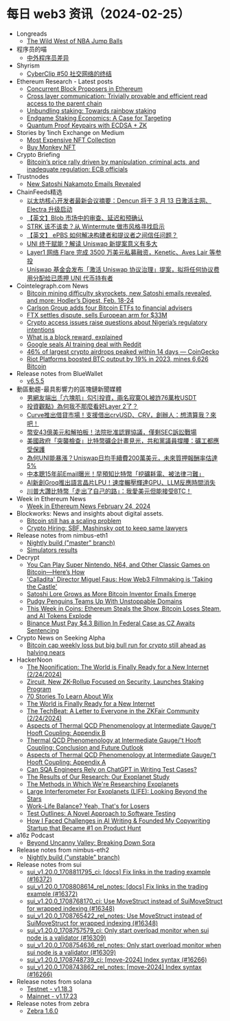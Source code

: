 # 每日 web3 资讯（2024-02-25）

- Longreads
  - [The Wild West of NBA Jump Balls](https://longreads.com/2024/02/24/the-wild-west-of-nba-jump-balls/)
- 程序员的喵
  - [中外程序员差异](http://catcoding.me/p/diff/)
- Shyrism
  - [CyberClip #50 社交网络的终结](https://shyrz.me/cyberclip-50-the-end-of-the-social-network/)
- Ethereum Research - Latest posts
  - [Concurrent Block Proposers in Ethereum](https://ethresear.ch/t/concurrent-block-proposers-in-ethereum/18777#post_3)
  - [Cross layer communication: Trivially provable and efficient read access to the parent chain](https://ethresear.ch/t/cross-layer-communication-trivially-provable-and-efficient-read-access-to-the-parent-chain/15396#post_4)
  - [Unbundling staking: Towards rainbow staking](https://ethresear.ch/t/unbundling-staking-towards-rainbow-staking/18683#post_8)
  - [Endgame Staking Economics: A Case for Targeting](https://ethresear.ch/t/endgame-staking-economics-a-case-for-targeting/18751#post_16)
  - [Quantum Proof Keypairs with ECDSA + ZK](https://ethresear.ch/t/quantum-proof-keypairs-with-ecdsa-zk/14901#post_4)
- Stories by 1inch Exchange on Medium
  - [Most Expensive NFT Collection](https://medium.com/nft-market/most-expensive-nft-collection-182967bf5d90?source=rss-c4f4cadf8a31------2)
  - [Buy Monkey NFT](https://medium.com/nft-marketplace/buy-monkey-nft-ede92bc4cad2?source=rss-c4f4cadf8a31------2)
- Crypto Briefing
  - [Bitcoin’s price rally driven by manipulation, criminal acts, and inadequate regulation: ECB officials](https://cryptobriefing.com/bitcoin-price-rally-driven-manipulation-criminal-acts-inadequate-regulation/)
- Trustnodes
  - [New Satoshi Nakamoto Emails Revealed](https://www.trustnodes.com/2024/02/24/new-satoshi-nakamoto-emails-revealed)
- ChainFeeds精选
  - [以太坊核心开发者最新会议摘要：Dencun 将于 3 月 13 日激活主网、Electra 升级启动](https://www.theblockbeats.info/news/51077)
  - [【英文】Blob 市场中的审查、延迟和预确认](https://mirror.xyz/preconf.eth/cxUO8pPBfqnqAlzFUzoEUa6sgnr68DRmsNhBWPb2u-c)
  - [STRK 该不该卖？从 Wintermute 做市风格寻找启示](https://foresightnews.pro/article/detail/54228)
  - [【英文】 ePBS 如何解决构建者和提议者之间信任问题？](https://terencechain.substack.com/p/why-you-should-care-about-epbs)
  - [UNI 终于赋能？解读 Uniswap 新提案意义有多大](https://www.theblockbeats.info/news/51114)
  - [Layer1 网络 Flare 完成 3500 万美元私募融资，Kenetic、Aves Lair 等参投](https://www.coindesk.com/business/2024/02/23/layer-1-network-flare-raises-35m-from-kenetic-aves-lair/)
  - [Uniswap 基金会发布「激活 Uniswap 协议治理」提案，拟将任何协议费用分配给已质押 UNI 代币持有者](https://twitter.com/UniswapFND/status/1761029569983971567)
- Cointelegraph.com News
  - [Bitcoin mining difficulty skyrockets, new Satoshi emails revealed, and more: Hodler’s Digest, Feb. 18-24](https://cointelegraph.com/magazine/bitcoin-mining-difficulty-skyrockets-new-satoshi-emails-revealed-and-more-hodlers-digest-feb-18-24/)
  - [Carlson Group adds four Bitcoin ETFs to financial advisers](https://cointelegraph.com/news/carlson-group-adds-bitcoin-etfs-financial-advisers)
  - [FTX settles dispute, sells European arm for $33M](https://cointelegraph.com/news/ftx-settles-dispute-sells-european-arm-33m)
  - [Crypto access issues raise questions about Nigeria’s regulatory intentions](https://cointelegraph.com/news/crypto-access-issues-raise-questions-about-nigeria-s-regulatory-intentions)
  - [What is a block reward, explained](https://cointelegraph.com/explained/what-is-a-block-reward-explained)
  - [Google seals AI training deal with Reddit](https://cointelegraph.com/news/google-seals-ai-training-deal-with-reddit)
  - [46% of largest crypto airdrops peaked within 14 days — CoinGecko](https://cointelegraph.com/news/crypto-airdrops-coingecko-all-time-highs-report)
  - [Riot Platforms boosted BTC output by 19% in 2023, mines 6,626 Bitcoin](https://cointelegraph.com/news/riot-platforms-bitcoin-mining-production-halving)
- Release notes from BlueWallet
  - [v6.5.5](https://github.com/BlueWallet/BlueWallet/releases/tag/v6.5.5)
- 動區動趨-最具影響力的區塊鏈新聞媒體
  - [男網友端出「六塊肌」勾引投資，兩名寂寞OL被詐76萬枚USDT](https://www.blocktempo.com/two-female-victims-fell-into-online-cryptocurrency-investment-scam/)
  - [投資觀點》為何我不那麼看好Layer 2了？](https://www.blocktempo.com/why-dont-i-like-layer-2-anymore/)
  - [Curve推出借貸市場！支援借出crvUSD、CRV，創辦人：想清算我？來吧！](https://www.blocktempo.com/lending-contracts-of-curve-are-deployed/)
  - [幣安43億美元和解拍板！法院批准認罪協議，僅剩SEC訴訟戰場](https://www.blocktempo.com/judge-richard-jones-approved-the-plea-agreement-for-binance/)
  - [美國政府「突襲檢查」比特幣礦企計畫見光，共和黨議員撐腰：礦工都應受保護](https://www.blocktempo.com/the-eia-has-agreed-to-temporarily-suspend-their-survey-of-miner-energy-use/)
  - [為何UNI能暴漲？Uniswap日均手續費200萬美元，未來質押報酬率估達5%](https://www.blocktempo.com/uniswap-generates-up-to-2-million-in-daily-fees/)
  - [中本聰15年前Email曝光！早預知比特幣「挖礦耗電、被法律刁難」](https://www.blocktempo.com/satoshi-nakamoto-foresaw-bitcoins-high-energy-consumption-legal-scrutiny-problems/)
  - [AI新創Groq推出語言晶片LPU！速度輾壓輝達GPU、LLM反應時間消失](https://www.blocktempo.com/groq-lpu-chip-breaks-ai-performance-records/)
  - [川普大讚比特幣「走出了自己的路」：我愛美元但能接受BTC！](https://www.blocktempo.com/trump-says-bitcoin-is-forging-its-own-path/)
- Week in Ethereum News
  - [Week in Ethereum News  February 24, 2024](https://weekinethereumnews.com/week-in-ethereum-news-february-24-2024/)
- Blockworks: News and insights about digital assets.
  - [Bitcoin still has a scaling problem](https://blockworks.co/news/bitcoin-scaling-lightning)
  - [Crypto Hiring: SBF, Mashinsky opt to keep same lawyers](https://blockworks.co/news/sam-bankman-fried-alex-mashinsky-legal-counsel)
- Release notes from nimbus-eth1
  - [Nightly build ("master" branch)](https://github.com/status-im/nimbus-eth1/releases/tag/nightly)
  - [Simulators results](https://github.com/status-im/nimbus-eth1/releases/tag/sim-stat)
- Decrypt
  - [You Can Play Super Nintendo, N64, and Other Classic Games on Bitcoin—Here’s How](https://decrypt.co/212729/you-can-play-super-nintendo-classic-games-bitcoin-heres-how)
  - ['Calladita' Director Miguel Faus: How Web3 Filmmaking is 'Taking the Castle'](https://decrypt.co/videos/interviews/IDoFDfZy/calladita-director-miguel-faus-how-web3-filmmaking-is-taking-the-castle)
  - [Satoshi Lore Grows as More Bitcoin Inventor Emails Emerge](https://decrypt.co/218832/satoshi-lore-grows-as-more-bitcoin-inventor-emails-emerge)
  - [Pudgy Penguins Teams Up With Unstoppable Domains](https://decrypt.co/videos/interviews/Nh4p6vVD/pudgy-penguins-teams-up-with-unstoppable-domains)
  - [This Week in Coins: Ethereum Steals the Show, Bitcoin Loses Steam, and AI Tokens Explode](https://decrypt.co/218806/this-week-in-coins-ethereum-steals-the-show-bitcoin-loses-steam-and-ai-tokens-explode)
  - [Binance Must Pay $4.3 Billion In Federal Case as CZ Awaits Sentencing](https://decrypt.co/218833/judge-approves-binances-plea-deal-with-4-3-billion-fine-as-cz-awaits-sentencing)
- Crypto News on Seeking Alpha
  - [Bitcoin cap weekly loss but big bull run for crypto still ahead as halving nears](https://seekingalpha.com/news/4071303-bitcoin-set-to-close-week-lower-but-big-bull-run-for-crypto-still-ahead-as-halving-nears?utm_source=feed_news_crypto&utm_medium=referral&feed_item_type=news)
- HackerNoon
  - [The Noonification: The World is Finally Ready for a New Internet  (2/24/2024)](https://hackernoon.com/2-24-2024-noonification?source=rss)
  - [Zircuit, New ZK-Rollup Focused on Security, Launches Staking Program](https://hackernoon.com/zircuit-new-zk-rollup-focused-on-security-launches-staking-program?source=rss)
  - [70 Stories To Learn About Wix](https://hackernoon.com/70-stories-to-learn-about-wix?source=rss)
  - [The World is Finally Ready for a New Internet](https://hackernoon.com/the-world-is-finally-ready-for-a-new-internet?source=rss)
  - [The TechBeat: A Letter to Everyone in the ZKFair Community (2/24/2024)](https://hackernoon.com/2-24-2024-techbeat?source=rss)
  - [Aspects of Thermal QCD Phenomenology at Intermediate Gauge/'t Hooft Coupling: Appendix B](https://hackernoon.com/aspects-of-thermal-qcd-phenomenology-at-intermediate-gauget-hooft-coupling-appendix-b?source=rss)
  - [Thermal QCD Phenomenology at Intermediate Gauge/'t Hooft Coupling: Conclusion and Future Outlook](https://hackernoon.com/thermal-qcd-phenomenology-at-intermediate-gauget-hooft-coupling-conclusion-and-future-outlook?source=rss)
  - [Aspects of Thermal QCD Phenomenology at Intermediate Gauge/'t Hooft Coupling: Appendix A](https://hackernoon.com/aspects-of-thermal-qcd-phenomenology-at-intermediate-gauget-hooft-coupling-appendix-a?source=rss)
  - [Can SQA Engineers Rely on ChatGPT in Writing Test Cases?](https://hackernoon.com/can-sqa-engineers-rely-on-chatgpt-in-writing-test-cases?source=rss)
  - [The Results of Our Research: Our Exoplanet Study](https://hackernoon.com/the-results-of-our-research-our-exoplanet-study?source=rss)
  - [The Methods in Which We're Researching Exoplanets](https://hackernoon.com/the-methods-in-which-were-researching-exoplanets?source=rss)
  - [Large Interferometer For Exoplanets (LIFE): Looking Beyond the Stars](https://hackernoon.com/large-interferometer-for-exoplanets-life-looking-beyond-the-stars?source=rss)
  - [Work-Life Balance? Yeah, That's for Losers](https://hackernoon.com/work-life-balance-yeah-thats-for-losers?source=rss)
  - [Test Outlines: A Novel Approach to Software Testing](https://hackernoon.com/test-outlines-a-novel-approach-to-software-testing?source=rss)
  - [How I Faced Challenges in AI Writing & Founded My Copywriting Startup that Became #1 on Product Hunt](https://hackernoon.com/how-i-faced-challenges-in-ai-writing-and-founded-my-copywriting-startup-that-became-1-on-product-hunt?source=rss)
- a16z Podcast
  - [Beyond Uncanny Valley: Breaking Down Sora](https://a16z.simplecast.com/episodes/beyond-uncanny-valley-breaking-down-sora-iPPRTIOb)
- Release notes from nimbus-eth2
  - [Nightly build ("unstable" branch)](https://github.com/status-im/nimbus-eth2/releases/tag/nightly)
- Release notes from sui
  - [sui_v1.20.0_1708811795_ci: [docs] Fix links in the trading example (#16372)](https://github.com/MystenLabs/sui/releases/tag/sui_v1.20.0_1708811795_ci)
  - [sui_v1.20.0_1708808614_rel_notes: [docs] Fix links in the trading example (#16372)](https://github.com/MystenLabs/sui/releases/tag/sui_v1.20.0_1708808614_rel_notes)
  - [sui_v1.20.0_1708768170_ci: Use MoveStruct instead of SuiMoveStruct for wrapped indexing (#16348)](https://github.com/MystenLabs/sui/releases/tag/sui_v1.20.0_1708768170_ci)
  - [sui_v1.20.0_1708765422_rel_notes: Use MoveStruct instead of SuiMoveStruct for wrapped indexing (#16348)](https://github.com/MystenLabs/sui/releases/tag/sui_v1.20.0_1708765422_rel_notes)
  - [sui_v1.20.0_1708757579_ci: Only start overload monitor when sui node is a validator (#16309)](https://github.com/MystenLabs/sui/releases/tag/sui_v1.20.0_1708757579_ci)
  - [sui_v1.20.0_1708754636_rel_notes: Only start overload monitor when sui node is a validator (#16309)](https://github.com/MystenLabs/sui/releases/tag/sui_v1.20.0_1708754636_rel_notes)
  - [sui_v1.20.0_1708748739_ci: [move-2024] Index syntax (#16266)](https://github.com/MystenLabs/sui/releases/tag/sui_v1.20.0_1708748739_ci)
  - [sui_v1.20.0_1708743862_rel_notes: [move-2024] Index syntax (#16266)](https://github.com/MystenLabs/sui/releases/tag/sui_v1.20.0_1708743862_rel_notes)
- Release notes from solana
  - [Testnet - v1.18.3](https://github.com/solana-labs/solana/releases/tag/v1.18.3)
  - [Mainnet - v1.17.23](https://github.com/solana-labs/solana/releases/tag/v1.17.23)
- Release notes from zebra
  - [Zebra 1.6.0](https://github.com/ZcashFoundation/zebra/releases/tag/v1.6.0)
